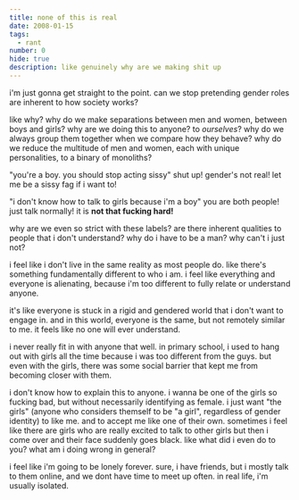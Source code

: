 ```yaml
---
title: none of this is real
date: 2008-01-15
tags:
  - rant
number: 0
hide: true
description: like genuinely why are we making shit up
---
```

i'm just gonna get straight to the point. can we stop pretending gender roles are inherent to how society works?

like why? why do we make separations between men and women, between boys and girls? why are we doing this to anyone? to *ourselves*? why do we always group them together when we compare how they behave? why do we reduce the multitude of men and women, each with unique personalities, to a binary of monoliths?

"you're a boy. you should stop acting sissy" shut up! gender's not real! let me be a sissy fag if i want to!

"i don't know how to talk to girls because i'm a boy" you are both people! just talk normally! it is **not that fucking hard!**

why are we even so strict with these labels? are there inherent qualities to people that i don't understand? why do i have to be a man? why can't i just not?

i feel like i don't live in the same reality as most people do. like there's something fundamentally different to who i am. i feel like everything and everyone is alienating, because i'm too different to fully relate or understand anyone. 

it's like everyone is stuck in a rigid and gendered world that i don't want to engage in. and in this world, everyone is the same, but not remotely similar to me. it feels like no one will ever understand.

i never really fit in with anyone that well. in primary school, i used to hang out with girls all the time because i was too different from the guys. but even with the girls, there was some social barrier that kept me from becoming closer with them. 

i don't know how to explain this to anyone. i wanna be one of the girls so fucking bad, but without necessarily identifying as female. i just want "the girls" (anyone who considers themself to be "a girl", regardless of gender identity) to like me. and to accept me like one of their own. sometimes i feel like there are girls who are really excited to talk to other girls but then i come over and their face suddenly goes black. like what did i even do to you? what am i doing wrong in general?

i feel like i'm going to be lonely forever. sure, i have friends, but i mostly talk to them online, and we dont have time to meet up often. in real life, i'm usually isolated.